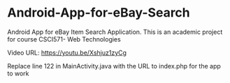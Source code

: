 # Android-App-for-eBay-Search
Android App for eBay Item Search Application.
This is an academic project for course CSCI571- Web Technologies

Video URL: https://youtu.be/Xshjuz1zyCg


Replace line 122 in MainActivity.java  with the URL to index.php for the app to work
